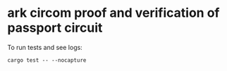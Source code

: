 # ark circom proof and verification of passport circuit

To run tests and see logs:
```
cargo test -- --nocapture
```